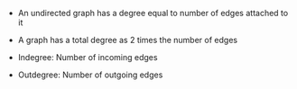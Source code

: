 - An undirected graph has a degree equal to number of edges attached to it 
- A graph has a total degree as 2 times the number of edges

- Indegree: Number of incoming edges
- Outdegree: Number of outgoing edges

